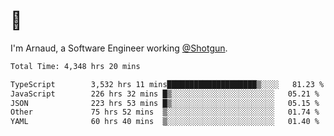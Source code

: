 # 👋

I'm Arnaud, a Software Engineer working [@Shotgun](https://shotgun.live).

<!--START_SECTION:waka-->

```txt
Total Time: 4,348 hrs 20 mins

TypeScript        3,532 hrs 11 mins████████████████████▒░░░░   81.23 %
JavaScript        226 hrs 32 mins █▒░░░░░░░░░░░░░░░░░░░░░░░   05.21 %
JSON              223 hrs 53 mins █▒░░░░░░░░░░░░░░░░░░░░░░░   05.15 %
Other             75 hrs 52 mins  ▒░░░░░░░░░░░░░░░░░░░░░░░░   01.74 %
YAML              60 hrs 40 mins  ▒░░░░░░░░░░░░░░░░░░░░░░░░   01.40 %
```

<!--END_SECTION:waka-->
